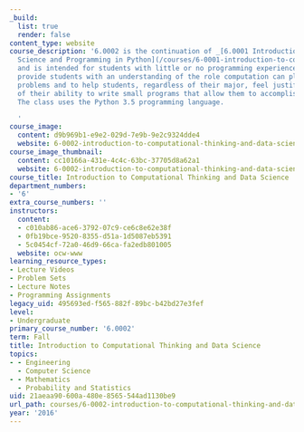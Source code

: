 ```yaml
---
_build:
  list: true
  render: false
content_type: website
course_description: '6.0002 is the continuation of _[6.0001 Introduction to Computer
  Science and Programming in Python](/courses/6-0001-introduction-to-computer-science-and-programming-in-python-fall-2016/)_
  and is intended for students with little or no programming experience. It aims to
  provide students with an understanding of the role computation can play in solving
  problems and to help students, regardless of their major, feel justifiably confident
  of their ability to write small programs that allow them to accomplish useful goals.
  The class uses the Python 3.5 programming language.

  '
course_image:
  content: d9b969b1-e9e2-029d-7e9b-9e2c9324dde4
  website: 6-0002-introduction-to-computational-thinking-and-data-science-fall-2016
course_image_thumbnail:
  content: cc10166a-431e-4c4c-63bc-37705d8a62a1
  website: 6-0002-introduction-to-computational-thinking-and-data-science-fall-2016
course_title: Introduction to Computational Thinking and Data Science
department_numbers:
- '6'
extra_course_numbers: ''
instructors:
  content:
  - c010ab86-ace6-3792-07c9-ce6c8e62e38f
  - 0fb19bce-9520-8355-d51a-1d5087eb5391
  - 5c0454cf-72a0-46d9-66ca-fa2edb801005
  website: ocw-www
learning_resource_types:
- Lecture Videos
- Problem Sets
- Lecture Notes
- Programming Assignments
legacy_uid: 495693ed-f565-882f-89bc-b42bd27e3fef
level:
- Undergraduate
primary_course_number: '6.0002'
term: Fall
title: Introduction to Computational Thinking and Data Science
topics:
- - Engineering
  - Computer Science
- - Mathematics
  - Probability and Statistics
uid: 21aeaa90-600a-480e-8565-544ad1130be9
url_path: courses/6-0002-introduction-to-computational-thinking-and-data-science-fall-2016
year: '2016'
---
```

